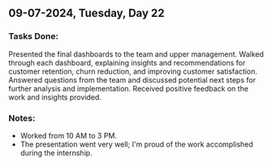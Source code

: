 ## 09-07-2024, Tuesday, Day 22
### Tasks Done:
Presented the final dashboards to the team and upper management.
Walked through each dashboard, explaining insights and recommendations for customer retention, churn reduction, and improving customer satisfaction.
Answered questions from the team and discussed potential next steps for further analysis and implementation.
Received positive feedback on the work and insights provided.

### Notes:
- Worked from 10 AM to 3 PM.
- The presentation went very well; I'm proud of the work accomplished during the internship.
    